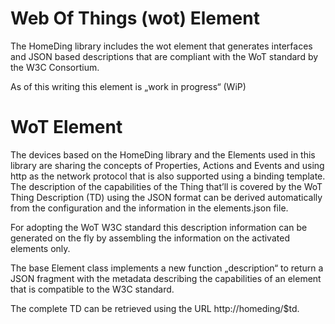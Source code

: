 # Web Of Things (wot) Element

The HomeDing library includes the wot element that generates interfaces and JSON based descriptions that are compliant with the WoT standard by the W3C Consortium.

As of this writing this element is „work in progress“ (WiP)

# WoT Element

The devices based on the HomeDing library and the Elements used in this library are sharing the concepts of Properties, Actions and Events and using http as the network protocol that is also supported using a binding template.
The description of the capabilities of the Thing that’ll is covered by the WoT Thing Description (TD) using the JSON format can be derived automatically from the configuration and the information in the elements.json file.

For adopting the WoT W3C standard this description information can be generated on the fly by assembling the information on the activated elements only.

The base Element class implements a new function „description“ to return a JSON fragment with the metadata describing the capabilities of an element that is compatible to the W3C standard.

The complete TD can be retrieved using the URL http://homeding/$td.
